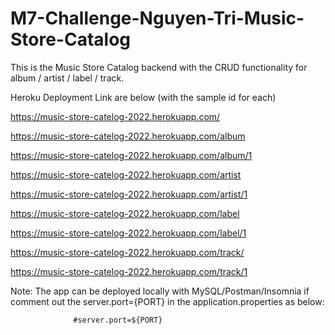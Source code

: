 # M7-Challenge-Nguyen-Tri-Music-Store-Catalog

This is the Music Store Catalog backend with the CRUD functionality for album / artist / label / track.

Heroku Deployment Link are below (with the sample id for each)

https://music-store-catelog-2022.herokuapp.com/



https://music-store-catelog-2022.herokuapp.com/album


https://music-store-catelog-2022.herokuapp.com/album/1



https://music-store-catelog-2022.herokuapp.com/artist


https://music-store-catelog-2022.herokuapp.com/artist/1



https://music-store-catelog-2022.herokuapp.com/label


https://music-store-catelog-2022.herokuapp.com/label/1



https://music-store-catelog-2022.herokuapp.com/track/

https://music-store-catelog-2022.herokuapp.com/track/1




Note: The app can be deployed locally with MySQL/Postman/Insomnia if comment out the server.port={PORT} in the application.properties as below: 

                  #server.port=${PORT}
